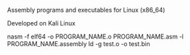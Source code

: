 Assembly programs and executables for Linux (x86_64)

Developed on Kali Linux

nasm -f elf64 -o PROGRAM_NAME.o PROGRAM_NAME.asm -l PROGRAM_NAME.assembly
ld -g test.o -o test.bin


